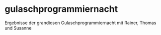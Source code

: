 gulaschprogrammiernacht
=======================

Ergebnisse der grandiosen Gulaschprogrammiernacht mit Rainer, Thomas und Susanne